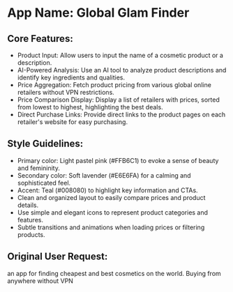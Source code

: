 # **App Name**: Global Glam Finder

## Core Features:

- Product Input: Allow users to input the name of a cosmetic product or a description.
- AI-Powered Analysis: Use an AI tool to analyze product descriptions and identify key ingredients and qualities.
- Price Aggregation: Fetch product pricing from various global online retailers without VPN restrictions.
- Price Comparison Display: Display a list of retailers with prices, sorted from lowest to highest, highlighting the best deals.
- Direct Purchase Links: Provide direct links to the product pages on each retailer's website for easy purchasing.

## Style Guidelines:

- Primary color: Light pastel pink (#FFB6C1) to evoke a sense of beauty and femininity.
- Secondary color: Soft lavender (#E6E6FA) for a calming and sophisticated feel.
- Accent: Teal (#008080) to highlight key information and CTAs.
- Clean and organized layout to easily compare prices and product details.
- Use simple and elegant icons to represent product categories and features.
- Subtle transitions and animations when loading prices or filtering products.

## Original User Request:
an app for finding cheapest and best cosmetics on the world. Buying from anywhere without VPN
  